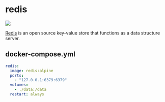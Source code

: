 redis
=====

![](https://redis.io/images/redis-white.png)

[Redis][1] is an open source key-value store that functions as a data structure server.

## docker-compose.yml

```yaml
redis:
  image: redis:alpine
  ports:
    - "127.0.0.1:6379:6379"
  volumes:
    - ./data:/data
  restart: always
```

[1]: https://redis.io/
